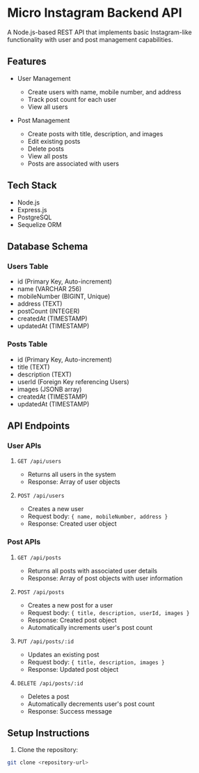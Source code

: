 # Micro Instagram Backend API

A Node.js-based REST API that implements basic Instagram-like functionality with user and post management capabilities.

## Features

- User Management
  - Create users with name, mobile number, and address
  - Track post count for each user
  - View all users

- Post Management
  - Create posts with title, description, and images
  - Edit existing posts
  - Delete posts
  - View all posts
  - Posts are associated with users

## Tech Stack

- Node.js
- Express.js
- PostgreSQL
- Sequelize ORM

## Database Schema

### Users Table
- id (Primary Key, Auto-increment)
- name (VARCHAR 256)
- mobileNumber (BIGINT, Unique)
- address (TEXT)
- postCount (INTEGER)
- createdAt (TIMESTAMP)
- updatedAt (TIMESTAMP)

### Posts Table
- id (Primary Key, Auto-increment)
- title (TEXT)
- description (TEXT)
- userId (Foreign Key referencing Users)
- images (JSONB array)
- createdAt (TIMESTAMP)
- updatedAt (TIMESTAMP)

## API Endpoints

### User APIs
1. `GET /api/users`
   - Returns all users in the system
   - Response: Array of user objects

2. `POST /api/users`
   - Creates a new user
   - Request body: `{ name, mobileNumber, address }`
   - Response: Created user object

### Post APIs
1. `GET /api/posts`
   - Returns all posts with associated user details
   - Response: Array of post objects with user information

2. `POST /api/posts`
   - Creates a new post for a user
   - Request body: `{ title, description, userId, images }`
   - Response: Created post object
   - Automatically increments user's post count

3. `PUT /api/posts/:id`
   - Updates an existing post
   - Request body: `{ title, description, images }`
   - Response: Updated post object

4. `DELETE /api/posts/:id`
   - Deletes a post
   - Automatically decrements user's post count
   - Response: Success message

## Setup Instructions

1. Clone the repository:
```bash
git clone <repository-url>
